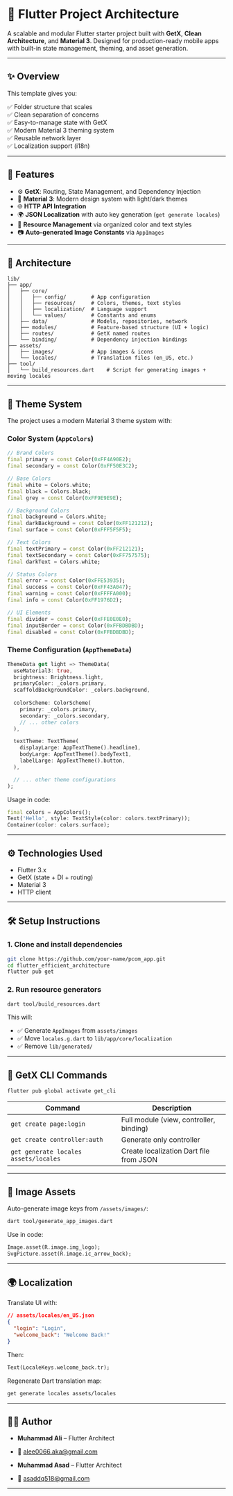 # 📱 Flutter Project Architecture

A scalable and modular Flutter starter project built with **GetX**, **Clean Architecture**, and **Material 3**. Designed for production-ready mobile apps with built-in state management, theming, and asset generation.

---

## ✨ Overview

This template gives you:

✅ Folder structure that scales  
✅ Clean separation of concerns  
✅ Easy-to-manage state with GetX  
✅ Modern Material 3 theming system  
✅ Reusable network layer  
✅ Localization support (i18n)  

---

## 🚀 Features

- ⚙️ **GetX**: Routing, State Management, and Dependency Injection
- 🎨 **Material 3**: Modern design system with light/dark themes
- 🌐 **HTTP API Integration**
- 🌍 **JSON Localization** with auto key generation (`get generate locales`)
- 🎯 **Resource Management** via organized color and text styles
- 📷 **Auto-generated Image Constants** via `AppImages`

---

## 🧱 Architecture

```
lib/
├── app/
│   ├── core/              
│   │   ├── config/        # App configuration
│   │   ├── resources/     # Colors, themes, text styles
│   │   ├── localization/  # Language support
│   │   └── values/        # Constants and enums
│   ├── data/              # Models, repositories, network
│   ├── modules/           # Feature-based structure (UI + logic)
│   ├── routes/            # GetX named routes
│   └── binding/           # Dependency injection bindings
├── assets/
│   ├── images/            # App images & icons
│   └── locales/           # Translation files (en_US, etc.)
├── tool/
│   └── build_resources.dart    # Script for generating images + moving locales
```

---

## 🎨 Theme System

The project uses a modern Material 3 theme system with:

### Color System (`AppColors`)

```dart
// Brand Colors
final primary = const Color(0xFF4A90E2);
final secondary = const Color(0xFF50E3C2);

// Base Colors
final white = Colors.white;
final black = Colors.black;
final grey = const Color(0xFF9E9E9E);

// Background Colors
final background = Colors.white;
final darkBackground = const Color(0xFF121212);
final surface = const Color(0xFFF5F5F5);

// Text Colors
final textPrimary = const Color(0xFF212121);
final textSecondary = const Color(0xFF757575);
final darkText = Colors.white;

// Status Colors
final error = const Color(0xFFE53935);
final success = const Color(0xFF43A047);
final warning = const Color(0xFFFFA000);
final info = const Color(0xFF1976D2);

// UI Elements
final divider = const Color(0xFFE0E0E0);
final inputBorder = const Color(0xFFBDBDBD);
final disabled = const Color(0xFFBDBDBD);
```

### Theme Configuration (`AppThemeData`)

```dart
ThemeData get light => ThemeData(
  useMaterial3: true,
  brightness: Brightness.light,
  primaryColor: _colors.primary,
  scaffoldBackgroundColor: _colors.background,
  
  colorScheme: ColorScheme(
    primary: _colors.primary,
    secondary: _colors.secondary,
    // ... other colors
  ),

  textTheme: TextTheme(
    displayLarge: AppTextTheme().headline1,
    bodyLarge: AppTextTheme().bodyText1,
    labelLarge: AppTextTheme().button,
  ),

  // ... other theme configurations
);
```

Usage in code:
```dart
final colors = AppColors();
Text('Hello', style: TextStyle(color: colors.textPrimary));
Container(color: colors.surface);
```

---

## ⚙️ Technologies Used

- Flutter 3.x
- GetX (state + DI + routing)
- Material 3
- HTTP client

---

## 🛠 Setup Instructions

### 1. Clone and install dependencies

```bash
git clone https://github.com/your-name/pcom_app.git
cd flutter_efficient_architecture
flutter pub get
```

### 2. Run resource generators

```bash
dart tool/build_resources.dart
```

This will:
* ✅ Generate `AppImages` from `assets/images`
* ✅ Move `locales.g.dart` to `lib/app/core/localization`
* ✅ Remove `lib/generated/`

---

## 🧩 GetX CLI Commands

```bash
flutter pub global activate get_cli
```

| Command                               | Description                             |
| ------------------------------------- | --------------------------------------- |
| `get create page:login`               | Full module (view, controller, binding) |
| `get create controller:auth`          | Generate only controller                |
| `get generate locales assets/locales` | Create localization Dart file from JSON |

---

## 📸 Image Assets

Auto-generate image keys from `/assets/images/`:

```bash
dart tool/generate_app_images.dart
```

Use in code:

```dart
Image.asset(R.image.img_logo);
SvgPicture.asset(R.image.ic_arrow_back);
```

---

## 🌍 Localization

Translate UI with:

```json
// assets/locales/en_US.json
{
  "login": "Login",
  "welcome_back": "Welcome Back!"
}
```

Then:

```dart
Text(LocaleKeys.welcome_back.tr);
```

Regenerate Dart translation map:

```bash
get generate locales assets/locales
```

---

## 👨‍💻 Author

* **Muhammad Ali** – Flutter Architect
* 📧 [alee0066.aka@gmail.com](mailto:alee0066.aka@gmail.com)

* **Muhammad Asad** – Flutter Architect
* 📧 [asaddq518@gmail.com](mailto:asaddq518@gmail.com)

---
